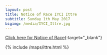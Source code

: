 ```yaml
---
layout: post
title: Notice of Race IYCI Ittre
subtitle: Sunday 1th May 2017
bigimg: /media/IYCI_Ittre.jpg
---
```




[Click here for Notice of Race](https://drive.google.com/open?id=0B7Sno94GLM-3aHdQc1dTdVlHRTA){:target="_blank"}

{% include /maps/ittre.html %}